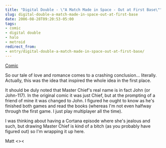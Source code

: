 ```yaml
---
title: "Digital Double - \"A Match Made in Space - Out at First Base\""
slug: digital-double-a-match-made-in-space-out-at-first-base
date: 2006-08-28T09:20:53-05:00
tags:
- comic
- digital double
- halo
- metroid
redirect_from:
- entry/digital-double-a-match-made-in-space-out-at-first-base/
---
```

[Comic](http://digitaldouble.smackjeeves.com/comics/56546/)

So our tale of love and romance comes to a crashing conclusion... literally. Actually, this was the idea that inspired the whole idea in the first place.

It should be duly noted that Master Chief's real name is in fact John (or John-117). In the original comic it was just Chief, but at the prompting of a friend of mine it was changed to John. I figured he ought to know as he's finished both games and read the books (whereas I'm not even halfway through the first game. I just play multiplayer all the time).

I was thinking about having a Cortana episode where she's jealous and such, but drawing Master Chief is kind of a bitch (as you probably have figured out) so I'm wrapping it up here.

Matt <><
